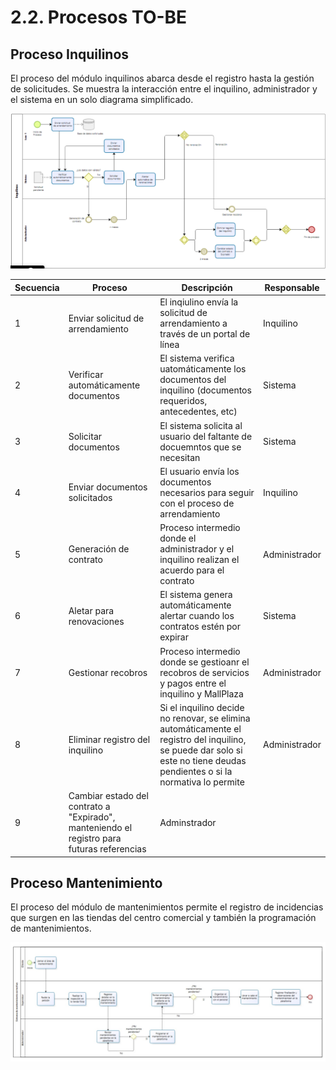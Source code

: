 # 2.2. Procesos TO-BE

## Proceso Inquilinos
El proceso del módulo inquilinos abarca desde el registro hasta la gestión de solicitudes. Se muestra la interacción entre el inquilino, administrador y el sistema en un solo diagrama simplificado.

![Proceso Inquilinos](Inquilinos_TOBE.png)

| Secuencia | Proceso | Descripción | Responsable |
|-----------|---------|-------------|-------------|
| 1 | Enviar solicitud de arrendamiento | El inqiulino envía la solicitud de arrendamiento a través de un portal de línea | Inquilino |
| 2 | Verificar automáticamente documentos | El sistema verifica uatomáticamente los documentos del inquilino (documentos requeridos, antecedentes, etc) | Sistema |
| 3 | Solicitar documentos | El sistema solicita al usuario del faltante de docuemntos que se necesitan | Sistema |
| 4 | Enviar documentos solicitados | El usuario envía los documentos necesarios para seguir con el proceso de arrendamiento | Inquilino |
| 5 | Generación de contrato | Proceso intermedio donde el administrador y el inquilino realizan el acuerdo para el contrato | Administrador |
| 6 | Aletar para renovaciones | El sistema genera automáticamente alertar cuando los contratos estén por expirar | Sistema |
| 7 | Gestionar recobros | Proceso intermedio donde se gestioanr el recobros de servicios y pagos entre el inquilino y MallPlaza | Administrador |
| 8 | Eliminar registro del inquilino | Si el inquilino decide no renovar, se elimina automáticamente el registro del inquilino, se puede dar solo si este no tiene deudas pendientes o si la normativa lo permite | Administrador |
| 9 | Cambiar estado del contrato a "Expirado", manteniendo el registro para futuras referencias | Adminstrador |

## Proceso Mantenimiento 

El proceso del módulo de mantenimientos permite el registro de incidencias que surgen en las tiendas del centro comercial y también la programación de mantenimientos.

![MantenimientoTOBE](Mantenimiento_TO_BE.jpg)